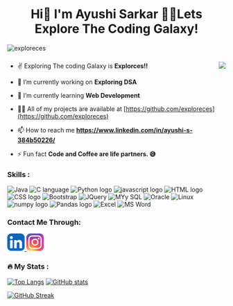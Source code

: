  <h1 align="center">Hi👋 I'm Ayushi Sarkar 🧑‍💻Lets Explore The Coding Galaxy!</h1>
 
 <p align="left"> <img src="https://komarev.com/ghpvc/?username=exploreces&label=Profile%20views&color=0e75b6&style=flat" alt="exploreces" /> </p>
 
 ###

<img align="right" height="150" src="https://i.imgflip.com/65efzo.gif"  />
 
- ✌️ Exploring The coding Galaxy is **Explorces!!**

- 🔭 I’m currently working on **Exploring DSA**

- 🌱 I’m currently learning **Web Development**

- 👨‍💻 All of my projects are available at [https://github.com/exploreces](https://github.com/exploreces)

- 📫 How to reach me **https://www.linkedin.com/in/ayushi-s-384b50226/**

- ⚡ Fun fact **Code and Coffee are life partners. 😅**
  
###
<h3> Skills :</h2>
<div align="left">
  <img src="https://img.shields.io/badge/Java-ED8B00?style=for-the-badge&logo=openjdk&logoColor=white" height="35" alt="Java"/>
  <img src="https://img.shields.io/badge/C-00599C?style=for-the-badge&logo=c&logoColor=white" height="35" alt=" C language"/>
  <img src="https://img.shields.io/badge/Python-14354C?style=for-the-badge&logo=python&logoColor=white" height="35" alt="Python logo"  />
  <img src ="https://img.shields.io/badge/JavaScript-F7DF1E?style=for-the-badge&logo=javascript&logoColor=black" height="35" alt="javascript logo"/>
  <img src="https://img.shields.io/badge/HTML5-E34F26?style=for-the-badge&logo=html5&logoColor=white" height="35" alt="HTML logo"  />
  <img src="https://img.shields.io/badge/CSS3-1572B6?style=for-the-badge&logo=css3&logoColor=white" height="35" alt="CSS logo"  />
  <img src="https://img.shields.io/badge/Bootstrap-563D7C?style=for-the-badge&logo=bootstrap&logoColor=white" height="35" alt="Bootstrap"/>
  <img src="https://img.shields.io/badge/jQuery-0769AD?style=for-the-badge&logo=jquery&logoColor=white" height="35" alt="JQuery"/>
  <img src="https://img.shields.io/badge/MySQL-00000F?style=for-the-badge&logo=mysql&logoColor=white" height="35" alt="MYy SQL"/>
  <img src="https://img.shields.io/badge/Oracle-F80000?style=for-the-badge&logo=Oracle&logoColor=white" height="35" alt ="Oracle"/>
  <img src="https://img.shields.io/badge/Linux-FCC624?style=for-the-badge&logo=linux&logoColor=black" height="35" alt="Linux"/>
 <br>
  <img src="https://img.shields.io/badge/NumPy-563D7C?style=for-the-badge&logo=numpy&logoColor=white" height="35" alt="numpy logo" />
  <img src="https://img.shields.io/badge/Pandas-14354C?style=for-the-badge&logo=pandas&logoColor=white" height="35" alt="Pandas logo" />
  <img src="https://img.shields.io/badge/Microsoft_Excel-217346?style=for-the-badge&logo=microsoft-excel&logoColor=white" height="35" alt="Excel"/>
  <img src="https://img.shields.io/badge/Microsoft_Word-2B579A?style=for-the-badge&logo=microsoft-word&logoColor=white" height="35" alt="MS Word"/>
  
</div>

###

<h3 align="left"> Contact Me Through:</h3>
<p align="left">
 <a href ="https://www.linkedin.com/in/ayushi-s-384b50226/">
  <img src="https://raw.githubusercontent.com/tandpfun/skill-icons/e67133bc60d96561bc247dfbc3eece0a897285c8/icons/LinkedIn.svg" alt="LinkedIn" width="40" height="40"/>
 </a>
  <a href ="https://www.linkedin.com/in/ayushi-s-384b50226/">
  <img src="https://raw.githubusercontent.com/tandpfun/skill-icons/e67133bc60d96561bc247dfbc3eece0a897285c8/icons/Instagram.svg" alt="Instagram" width="40" height="40"/>
  </a>
 </p>

###
<h3 align="left">🔥   My Stats :</h3>

[![Top Langs](https://github-readme-stats.vercel.app/api/top-langs/?username=exploreces&layout=compact&langs_count=8)](https://github.com/exploreces)
[![GitHub stats](https://github-readme-stats.vercel.app/api?username=exploreces&show_icons=true)](https://github.com/exploreces)

[![GitHub Streak](https://github-readme-streak-stats.herokuapp.com/?user=exploreces)](https://github.com/exploreces)




###

</body>
</html>
